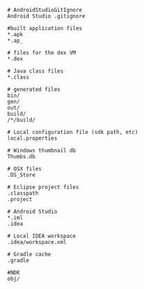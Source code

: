     # AndroidStudioGitIgnore
    Android Studio .gitignore
    
    #built application files
    *.apk
    *.ap_
    
    # files for the dex VM
    *.dex
    
    # Java class files
    *.class
    
    # generated files
    bin/
    gen/
    out/
    build/
    /*/build/
    
    # Local configuration file (sdk path, etc)
    local.properties
    
    # Windows thumbnail db
    Thumbs.db
    
    # OSX files
    .DS_Store
    
    # Eclipse project files
    .classpath
    .project
    
    # Android Studio
    *.iml
    .idea
    
    # Local IDEA workspace
    .idea/workspace.xml
    
    # Gradle cache
    .gradle
    
    #NDK
    obj/
